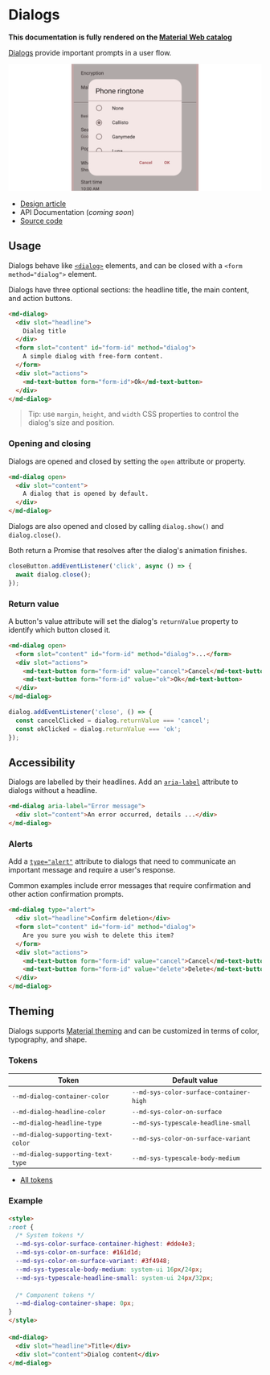 <!-- catalog-only-start --><!-- ---
name: Dialogs
dirname: dialog
-----><!-- catalog-only-end -->

<catalog-component-header image-align="start">
<catalog-component-header-title slot="title">

# Dialogs

<!--*
# Document freshness: For more information, see go/fresh-source.
freshness: { owner: 'lizmitchell' reviewed: '2023-08-08' }
tag: 'docType:reference'
*-->

<!-- no-catalog-start -->

<!-- go/md-dialog -->

<!-- [TOC] -->

<!-- external-only-start -->
**This documentation is fully rendered on the
[Material Web catalog](https://material-web.dev/components/dialog/)**
<!-- external-only-end -->

<!-- no-catalog-end -->

[Dialogs](https://m3.material.io/components/dialogs)<!-- {.external} --> provide
important prompts in a user flow.

</catalog-component-header-title>

<img class="hero" src="images/dialog/hero.png" alt="A dialog displaying phone ringtone options."
title="A dialog">

</catalog-component-header>

*   [Design article](https://m3.material.io/components/dialogs) <!-- {.external} -->
*   API Documentation (*coming soon*)
*   [Source code](https://github.com/material-components/material-web/tree/main/dialog)
    <!-- {.external} -->

<!-- catalog-only-start -->

<!--

## Interactive Demo

{% playgroundexample dirname=dirname %}

-->

<!-- catalog-only-end -->

## Usage

Dialogs behave like
[`<dialog>`](https://developer.mozilla.org/en-US/docs/Web/API/HTMLDialogElement)<!-- {.external} -->
elements, and can be closed with a `<form method="dialog">` element.

Dialogs have three optional sections: the headline title, the main content, and
action buttons.

```html
<md-dialog>
  <div slot="headline">
    Dialog title
  </div>
  <form slot="content" id="form-id" method="dialog">
    A simple dialog with free-form content.
  </form>
  <div slot="actions">
    <md-text-button form="form-id">Ok</md-text-button>
  </div>
</md-dialog>
```

<!-- no-catalog-start -->
<!-- TODO: add image -->
<!-- no-catalog-end -->
<!-- catalog-only-start -->

<!--

<div class="figure-wrapper">
  <figure
      style="justify-content:center;"
      aria-label="">
    TODO: update figure
  </figure>
</div>

-->

<!-- catalog-only-end -->

> Tip: use `margin`, `height`, and `width` CSS properties to control the
> dialog's size and position.

### Opening and closing

Dialogs are opened and closed by setting the `open` attribute or property.

```html
<md-dialog open>
  <div slot="content">
    A dialog that is opened by default.
  </div>
</md-dialog>
```

Dialogs are also opened and closed by calling `dialog.show()` and
`dialog.close()`.

Both return a Promise that resolves after the dialog's animation finishes.

```ts
closeButton.addEventListener('click', async () => {
  await dialog.close();
});
```

### Return value

A button's value attribute will set the dialog's `returnValue` property to
identify which button closed it.

```html
<md-dialog open>
  <form slot="content" id="form-id" method="dialog">...</form>
  <div slot="actions">
    <md-text-button form="form-id" value="cancel">Cancel</md-text-button>
    <md-text-button form="form-id" value="ok">Ok</md-text-button>
  </div>
</md-dialog>
```

```ts
dialog.addEventListener('close', () => {
  const cancelClicked = dialog.returnValue === 'cancel';
  const okClicked = dialog.returnValue === 'ok';
});
```

## Accessibility

Dialogs are labelled by their headlines. Add an
[`aria-label`](https://developer.mozilla.org/en-US/docs/Web/Accessibility/ARIA/Attributes/aria-label)<!-- {.external} -->
attribute to dialogs without a headline.

```html
<md-dialog aria-label="Error message">
  <div slot="content">An error occurred, details ...</div>
</md-dialog>
```

### Alerts

Add a
[`type="alert"`](https://developer.mozilla.org/en-US/docs/Web/Accessibility/ARIA/Roles/alertdialog_role)
attribute to dialogs that need to communicate an important message and require a
user's response.

Common examples include error messages that require confirmation and other
action confirmation prompts.

```html
<md-dialog type="alert">
  <div slot="headline">Confirm deletion</div>
  <form slot="content" id="form-id" method="dialog">
    Are you sure you wish to delete this item?
  </form>
  <div slot="actions">
    <md-text-button form="form-id" value="cancel">Cancel</md-text-button>
    <md-text-button form="form-id" value="delete">Delete</md-text-button>
  </div>
</md-dialog>
```

## Theming

Dialogs supports [Material theming](../theming.md) and can be customized in
terms of color, typography, and shape.

### Tokens

Token                               | Default value
----------------------------------- | ---------------------------------------
`--md-dialog-container-color`       | `--md-sys-color-surface-container-high`
`--md-dialog-headline-color`        | `--md-sys-color-on-surface`
`--md-dialog-headline-type`         | `--md-sys-typescale-headline-small`
`--md-dialog-supporting-text-color` | `--md-sys-color-on-surface-variant`
`--md-dialog-supporting-text-type`  | `--md-sys-typescale-body-medium`

*   [All tokens](https://github.com/material-components/material-web/blob/main/tokens/_md-comp-dialog.scss)
    <!-- {.external} -->

### Example

<!-- no-catalog-start -->
<!-- TODO: add image -->
<!-- no-catalog-end -->
<!-- catalog-only-start -->

<!--

<div class="figure-wrapper">
  <figure
      style="justify-content:center;"
      aria-label="">
    TODO: update figure
  </figure>
</div>

-->

<!-- catalog-only-end -->

```html
<style>
:root {
  /* System tokens */
  --md-sys-color-surface-container-highest: #dde4e3;
  --md-sys-color-on-surface: #161d1d;
  --md-sys-color-on-surface-variant: #3f4948;
  --md-sys-typescale-body-medium: system-ui 16px/24px;
  --md-sys-typescale-headline-small: system-ui 24px/32px;

  /* Component tokens */
  --md-dialog-container-shape: 0px;
}
</style>

<md-dialog>
  <div slot="headline">Title</div>
  <div slot="content">Dialog content</div>
</md-dialog>
```
